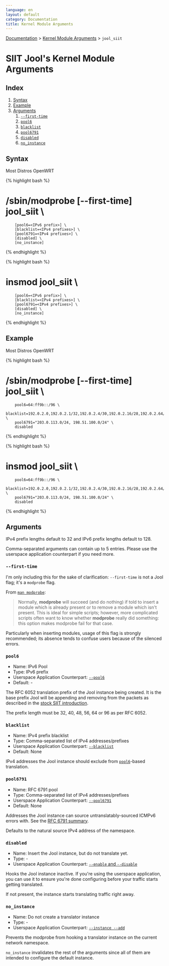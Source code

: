 ```yaml
---
language: en
layout: default
category: Documentation
title: Kernel Module Arguments
---
```


[Documentation](documentation.html) > [Kernel Module Arguments](documentation.html#kernel-module-arguments) > `jool_siit`

# SIIT Jool's Kernel Module Arguments

## Index

1. [Syntax](#syntax)
2. [Example](#example)
3. [Arguments](#arguments)
	1. [`--first-time`](#--first-time)
	1. [`pool6`](#pool6)
	2. [`blacklist`](#blacklist)
	3. [`pool6791`](#pool6791)
	4. [`disabled`](#disabled)
	5. [`no_instance`](#noinstance)

## Syntax

<div class="distro-menu">
	<span class="distro-selector" onclick="showDistro(this);">Most Distros</span>
	<span class="distro-selector" onclick="showDistro(this);">OpenWRT</span>
</div>

<!-- Most Distros -->
{% highlight bash %}
# /sbin/modprobe [--first-time] jool_siit \
		[pool6=<IPv6 prefix>] \
		[blacklist=<IPv4 prefixes>] \
		[pool6791=<IPv4 prefixes>] \
		[disabled] \
		[no_instance]
{% endhighlight %}

<!-- OpenWRT -->
{% highlight bash %}
# insmod jool_siit \
		[pool6=<IPv6 prefix>] \
		[blacklist=<IPv4 prefixes>] \
		[pool6791=<IPv4 prefixes>] \
		[disabled] \
		[no_instance]
{% endhighlight %}

## Example

<div class="distro-menu">
	<span class="distro-selector" onclick="showDistro(this);">Most Distros</span>
	<span class="distro-selector" onclick="showDistro(this);">OpenWRT</span>
</div>

<!-- Most Distros -->
{% highlight bash %}
# /sbin/modprobe [--first-time] jool_siit \
		pool6=64:ff9b::/96 \
		blacklist=192.0.2.0,192.0.2.1/32,192.0.2.4/30,192.0.2.16/28,192.0.2.64/26 \
		pool6791="203.0.113.0/24, 198.51.100.0/24" \
		disabled
{% endhighlight %}

<!-- OpenWRT -->
{% highlight bash %}
# insmod jool_siit \
		pool6=64:ff9b::/96 \
		blacklist=192.0.2.0,192.0.2.1/32,192.0.2.4/30,192.0.2.16/28,192.0.2.64/26 \
		pool6791="203.0.113.0/24, 198.51.100.0/24" \
		disabled
{% endhighlight %}

## Arguments

IPv4 prefix lengths default to 32 and IPv6 prefix lengths default to 128.

Comma-separated arguments can contain up to 5 entries. Please use the userspace application counterpart if you need more.

### `--first-time`

I'm only including this for the sake of clarification: `--first-time` is not a Jool flag; it's a `modprobe` flag.

From [`man modprobe`](https://linux.die.net/man/8/modprobe):

> Normally, **modprobe** will succeed (and do nothing) if told to insert a module which is already present or to remove a module which isn't present. This is ideal for simple scripts; however, more complicated scripts often want to know whether **modprobe** really did something: this option makes modprobe fail for that case.

Particularly when inserting modules, usage of this flag is strongly recommended; its absence tends to confuse users because of the silenced errors.

### `pool6`

- Name: IPv6 Pool
- Type: IPv6 prefix
- Userspace Application Counterpart: [`--pool6`](usr-flags-pool6.html)
- Default: -

The RFC 6052 translation prefix of the Jool instance being created. It is the base prefix Jool will be appending and removing from the packets as described in the [stock SIIT introduction](intro-xlat.html#siit-traditional).

The prefix length must be 32, 40, 48, 56, 64 or 96 as per RFC 6052.

### `blacklist`

- Name: IPv4 prefix blacklist
- Type: Comma-separated list of IPv4 addresses/prefixes
- Userspace Application Counterpart: [`--blacklist`](usr-flags-blacklist.html)
- Default: None

IPv4 addresses the Jool instance should exclude from [`pool6`](#pool6)-based translation.

### `pool6791`

- Name: RFC 6791 pool
- Type: Comma-separated list of IPv4 addresses/prefixes
- Userspace Application Counterpart: [`--pool6791`](usr-flags-pool6791.html)
- Default: None

Addresses the Jool instance can source untranslatably-sourced ICMPv6 errors with. See the [RFC 6791 summary](pool6791.html).

Defaults to the natural source IPv4 address of the namespace.

### `disabled`

- Name: Insert the Jool instance, but do not translate yet.
- Type: -
- Userspace Application Counterpart: [`--enable` and `--disable`](usr-flags-global.html#--enable---disable)

Hooks the Jool instance inactive. If you're using the userspace application, you can use it to ensure you're done configuring before your traffic starts getting translated.

If not present, the instance starts translating traffic right away.

### `no_instance`

- Name: Do not create a translator instance
- Type: -
- Userspace Application Counterpart: [`--instance --add`](usr-flags-instance.html)

Prevents the modprobe from hooking a translator instance on the current network namespace.

`no_instance` invalidates the rest of the arguments since all of them are intended to configure the default instance.

